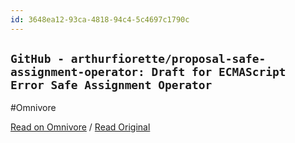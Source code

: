 ```yaml
---
id: 3648ea12-93ca-4818-94c4-5c4697c1790c
---
```


## `GitHub - arthurfiorette/proposal-safe-assignment-operator: Draft for ECMAScript Error Safe Assignment Operator`
#Omnivore

[Read on Omnivore](https://omnivore.app/me/https-github-com-arthurfiorette-proposal-safe-assignment-operato-191ea9766b7) / [Read Original](https://github.com/arthurfiorette/proposal-safe-assignment-operator)


